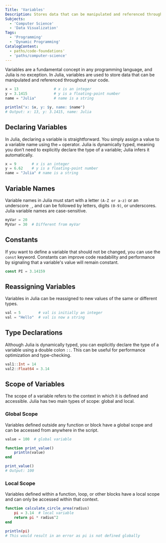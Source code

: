 ```yaml
---
Title: 'Variables'
Description: Stores data that can be manipulated and referenced throughout the code.'
Subjects:
  - 'Computer Science'
  - 'Data Visualization'
Tags:
  - 'Programming'
  - 'Dynamic Programming'
CatalogContent:
  - paths/code-foundations'
  - 'paths/computer-science'
---
```


Variables are a fundamental concept in any programming language, and Julia is no exception. In Julia, variables are used to store data that can be manipulated and referenced throughout your code.

```julia
x = 13                # x is an integer
y = 3.1415            # y is a floating-point number
name = "Julia"        # name is a string

println("x: $x, y: $y, name: $name")
# Output: x: 13, y: 3.1415, name: Julia
```

## Declaring Variables

In Julia, declaring a variable is straightforward. You simply assign a value to a variable name using the `=` operator. Julia is dynamically typed, meaning you don’t need to explicitly declare the type of a variable; Julia infers it automatically.

```julia
x = 9       # x is an integer
y = 6.62    # y is a floating-point number
name = "Julia" # name is a string
```

## Variable Names

Variable names in Julia must start with a letter `(A-Z or a-z)` or an underscore `_`, and can be followed by letters, digits `(0-9)`, or underscores. Julia variable names are case-sensitive.

```julia
myVar = 20
MyVar = 30  # Different from myVar
```

## Constants

If you want to define a variable that should not be changed, you can use the `const` keyword. Constants can improve code readability and performance by signaling that a variable's value will remain constant.

```julia
const PI = 3.14159
```

## Reassigning Variables

Variables in Julia can be reassigned to new values of the same or different types.

```julia
val = 5        # val is initially an integer
val = "Hello"  # val is now a string
```

## Type Declarations

Although Julia is dynamically typed, you can explicitly declare the type of a variable using a double colon `::`. This can be useful for performance optimization and type-checking.

```julia
val1::Int = 14
val2::Float64 = 3.14
```

## Scope of Variables

The scope of a variable refers to the context in which it is defined and accessible. Julia has two main types of scope: global and local.

### Global Scope

Variables defined outside any function or block have a global scope and can be accessed from anywhere in the script.

```julia
value = 100  # global variable

function print_value()
    println(value)
end

print_value()
# Output: 100
```

### Local Scope

Variables defined within a function, loop, or other blocks have a local scope and can only be accessed within that context.

```julia
function calculate_circle_area(radius)
    pi = 3.14  # local variable
    return pi * radius^2
end

println(pi)
# This would result in an error as pi is not defined globally
```
